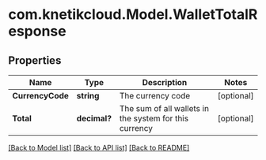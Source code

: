 # com.knetikcloud.Model.WalletTotalResponse
## Properties

Name | Type | Description | Notes
------------ | ------------- | ------------- | -------------
**CurrencyCode** | **string** | The currency code | [optional] 
**Total** | **decimal?** | The sum of all wallets in the system for this currency | [optional] 

[[Back to Model list]](../README.md#documentation-for-models) [[Back to API list]](../README.md#documentation-for-api-endpoints) [[Back to README]](../README.md)

